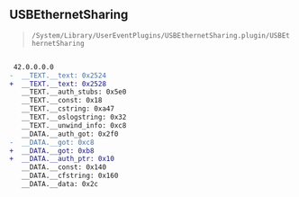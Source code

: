 ## USBEthernetSharing

> `/System/Library/UserEventPlugins/USBEthernetSharing.plugin/USBEthernetSharing`

```diff

 42.0.0.0.0
-  __TEXT.__text: 0x2524
+  __TEXT.__text: 0x2528
   __TEXT.__auth_stubs: 0x5e0
   __TEXT.__const: 0x18
   __TEXT.__cstring: 0xa47
   __TEXT.__oslogstring: 0x32
   __TEXT.__unwind_info: 0xc8
   __DATA.__auth_got: 0x2f0
-  __DATA.__got: 0xc8
+  __DATA.__got: 0xb8
+  __DATA.__auth_ptr: 0x10
   __DATA.__const: 0x140
   __DATA.__cfstring: 0x160
   __DATA.__data: 0x2c

```

